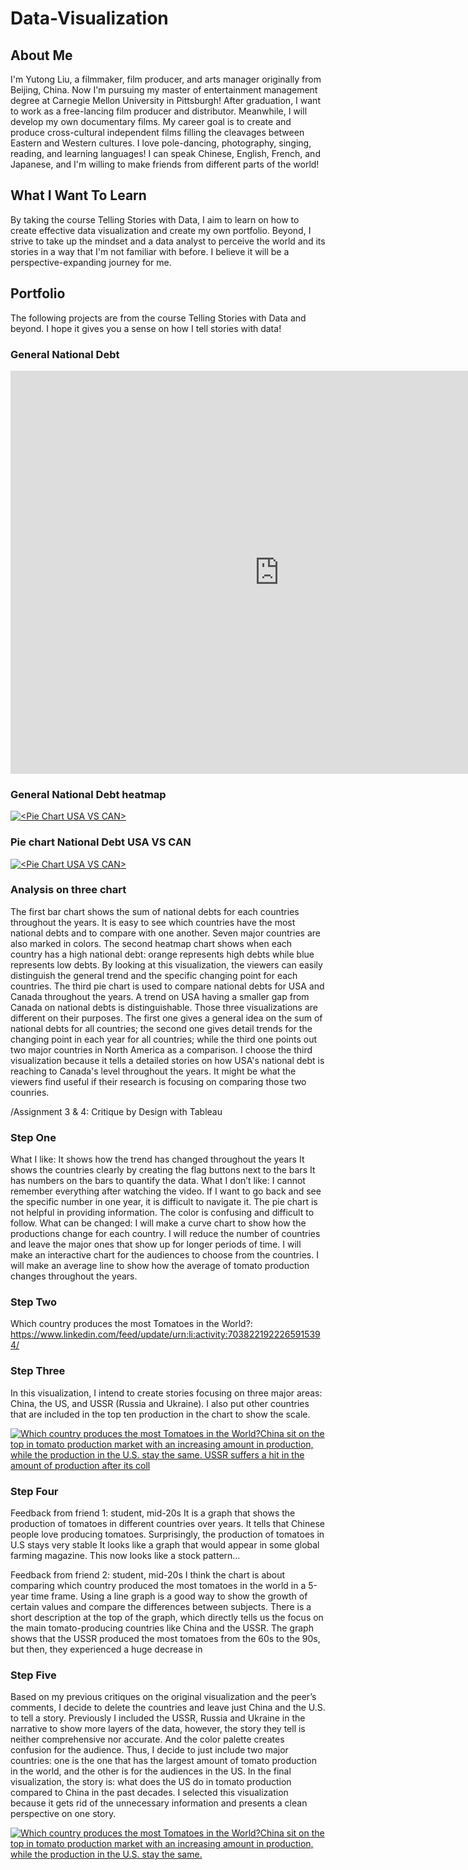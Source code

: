 # Data-Visualization

## About Me 

I'm Yutong Liu, a filmmaker, film producer, and arts manager originally from Beijing, China. Now I'm pursuing my master of entertainment management degree at Carnegie Mellon University in Pittsburgh! After graduation, I want to work as a free-lancing film producer and distributor. Meanwhile, I will develop my own documentary films. My career goal is to create and produce cross-cultural independent films filling the cleavages between Eastern and Western cultures. I love pole-dancing, photography, singing, reading, and learning languages! I can speak Chinese, English, French, and Japanese, and I'm willing to make friends from different parts of the world! 

## What I Want To Learn

By taking the course Telling Stories with Data, I aim to learn on how to create effective data visualization and create my own portfolio. Beyond, I strive to take up the mindset and a data analyst to perceive the world and its stories in a way that I'm not familiar with before. I believe it will be a perspective-expanding journey for me.

## Portfolio

The following projects are from the course Telling Stories with Data and beyond. I hope it gives you a sense on how I tell stories with data!

### General National Debt
<iframe src="https://data.oecd.org/chart/7fa3" width="860" height="645" style="border: 0" mozallowfullscreen="true" webkitallowfullscreen="true" allowfullscreen="true"><a href="https://data.oecd.org/chart/7fa3" target="_blank">OECD Chart: General government debt, Total, % of GDP, Annual, 2022</a></iframe>

### General National Debt heatmap
<div class='tableauPlaceholder' id='viz1699400327701' style='position: relative'><noscript><a href='#'><img alt='&lt;Pie Chart USA VS CAN&gt; ' src='https:&#47;&#47;public.tableau.com&#47;static&#47;images&#47;na&#47;nationaldebtheatmap&#47;1&#47;1_rss.png' style='border: none' /></a></noscript><object class='tableauViz'  style='display:none;'><param name='host_url' value='https%3A%2F%2Fpublic.tableau.com%2F' /> <param name='embed_code_version' value='3' /> <param name='site_root' value='' /><param name='name' value='nationaldebtheatmap&#47;1' /><param name='tabs' value='no' /><param name='toolbar' value='yes' /><param name='static_image' value='https:&#47;&#47;public.tableau.com&#47;static&#47;images&#47;na&#47;nationaldebtheatmap&#47;1&#47;1.png' /> <param name='animate_transition' value='yes' /><param name='display_static_image' value='yes' /><param name='display_spinner' value='yes' /><param name='display_overlay' value='yes' /><param name='display_count' value='yes' /><param name='language' value='zh-CN' /><param name='filter' value='publish=yes' /></object></div>        
<script type='text/javascript'>                 
  var divElement = document.getElementById('viz1699400327701');              
  var vizElement = divElement.getElementsByTagName('object')[0];         
  vizElement.style.width='100%';vizElement.style.height=(divElement.offsetWidth*0.75)+'px';      
  var scriptElement = document.createElement('script');               
  scriptElement.src = 'https://public.tableau.com/javascripts/api/viz_v1.js';    
  vizElement.parentNode.insertBefore(scriptElement, vizElement);           
</script>

### Pie chart National Debt USA VS CAN
<div class='tableauPlaceholder' id='viz1699400018957' style='position: relative'><noscript><a href='#'><img alt='&lt;Pie Chart USA VS CAN&gt; ' src='https:&#47;&#47;public.tableau.com&#47;static&#47;images&#47;1_&#47;1_16989581714110&#47;1&#47;1_rss.png' style='border: none' /></a></noscript><object class='tableauViz'  style='display:none;'><param name='host_url' value='https%3A%2F%2Fpublic.tableau.com%2F' /> <param name='embed_code_version' value='3' /> <param name='site_root' value='' /><param name='name' value='1_16989581714110&#47;1' /><param name='tabs' value='no' /><param name='toolbar' value='yes' /><param name='static_image' value='https:&#47;&#47;public.tableau.com&#47;static&#47;images&#47;1_&#47;1_16989581714110&#47;1&#47;1.png' /> <param name='animate_transition' value='yes' /><param name='display_static_image' value='yes' /><param name='display_spinner' value='yes' /><param name='display_overlay' value='yes' /><param name='display_count' value='yes' /><param name='language' value='zh-CN' /><param name='filter' value='publish=yes' /></object></div>            
<script type='text/javascript'>                
  var divElement = document.getElementById('viz1699400018957');          
  var vizElement = divElement.getElementsByTagName('object')[0];          
  vizElement.style.width='100%';vizElement.style.height=(divElement.offsetWidth*0.75)+'px';          
  var scriptElement = document.createElement('script');        
  scriptElement.src = 'https://public.tableau.com/javascripts/api/viz_v1.js';   
  vizElement.parentNode.insertBefore(scriptElement, vizElement);          
</script>

### Analysis on three chart
The first bar chart shows the sum of national debts for each countries throughout the years. It is easy to see which countries have the most national debts and to compare with one another. Seven major countries are also marked in colors. The second heatmap chart shows when each country has a high national debt: orange represents high debts while blue represents low debts. By looking at this visualization, the viewers can easily distinguish the general trend and the specific changing point for each countries. The third pie chart is used to compare national debts for USA and Canada throughout the years. A trend on USA having a smaller gap from Canada on national debts is distinguishable. 
Those three visualizations are different on their purposes. The first one gives a general idea on the sum of national debts for all countries; the second one gives detail trends for the changing point in each year for all countries; while the third one points out two major countries in North America as a comparison. I choose the third visualization because it tells a detailed stories on how USA's national debt is reaching to Canada's level throughout the years. It might be what the viewers find useful if their research is focusing on comparing those two counries.

/Assignment 3 & 4: Critique by Design with Tableau

### Step One
What I like:
It shows how the trend has changed throughout the years
It shows the countries clearly by creating the flag buttons next to the bars
It has numbers on the bars to quantify the data.
What I don’t like: 
I cannot remember everything after watching the video. If I want to go back and see the specific number in one year, it is difficult to navigate it. 
The pie chart is not helpful in providing information.
The color is confusing and difficult to follow.
What can be changed:
I will make a curve chart to show how the productions change for each country.
I will reduce the number of countries and leave the major ones that show up for longer periods of time.
I will make an interactive chart for the audiences to choose from the countries. 
I will make an average line to show how the average of tomato production changes throughout the years.

### Step Two
Which country produces the most Tomatoes in the World?: https://www.linkedin.com/feed/update/urn:li:activity:7038221922265915394/

### Step Three
In this visualization,  I intend to create stories focusing on three major areas: China, the US, and USSR (Russia and Ukraine). I also put other countries that are included in the top ten production in the chart to show the scale. 

<div class='tableauPlaceholder' id='viz1700099370852' style='position: relative'><noscript><a href='#'><img alt='Which country produces the most Tomatoes in the World?China sit on the top in tomato production market with an increasing amount in production, while the production in the  U.S. stay the same. USSR suffers a hit in the amount of production after its coll ' src='https:&#47;&#47;public.tableau.com&#47;static&#47;images&#47;to&#47;tomatoproduction&#47;1&#47;1_rss.png' style='border: none' /></a></noscript><object class='tableauViz'  style='display:none;'><param name='host_url' value='https%3A%2F%2Fpublic.tableau.com%2F' /> <param name='embed_code_version' value='3' /> <param name='site_root' value='' /><param name='name' value='tomatoproduction&#47;1' /><param name='tabs' value='no' /><param name='toolbar' value='yes' /><param name='static_image' value='https:&#47;&#47;public.tableau.com&#47;static&#47;images&#47;to&#47;tomatoproduction&#47;1&#47;1.png' /> <param name='animate_transition' value='yes' /><param name='display_static_image' value='yes' /><param name='display_spinner' value='yes' /><param name='display_overlay' value='yes' /><param name='display_count' value='yes' /><param name='language' value='zh-CN' /><param name='filter' value='publish=yes' /></object></div>       
<script type='text/javascript'>           
  var divElement = document.getElementById('viz1700099370852');       
  var vizElement = divElement.getElementsByTagName('object')[0];            
  vizElement.style.width='100%';vizElement.style.height=(divElement.offsetWidth*0.75)+'px';      
  var scriptElement = document.createElement('script');          
  scriptElement.src = 'https://public.tableau.com/javascripts/api/viz_v1.js';   
  vizElement.parentNode.insertBefore(scriptElement, vizElement);       
</script>

### Step Four
Feedback from friend 1: student, mid-20s
It is a graph that shows the production of tomatoes in different countries over years. It tells that Chinese people love producing tomatoes. Surprisingly, the production of tomatoes in U.S stays very stable
It looks like a graph that would appear in some global farming magazine.
This now looks like a stock pattern...

Feedback from friend 2: student, mid-20s
I think the chart is about comparing which country produced the most tomatoes in the world in a 5-year time frame. Using a line graph is a good way to show the growth of certain values and compare the differences between subjects.
There is a short description at the top of the graph, which directly tells us the focus on the main tomato-producing countries like China and the USSR. The graph shows that the USSR produced the most tomatoes from the 60s to the 90s, but then, they experienced a huge decrease in 

### Step Five
Based on my previous critiques on the original visualization and the peer’s comments, I decide to delete the countries and leave just China and the U.S. to tell a story. 
Previously I included the USSR, Russia and Ukraine in the narrative to show more layers of the data, however, the story they tell is neither comprehensive nor accurate. And the color palette creates confusion for the audience. Thus, I decide to just include two major countries: one is the one that has the largest amount of tomato production in the world, and the other is for the audiences in the US. 
In the final visualization, the story is: what does the US do in tomato production compared to China in the past decades. I selected this visualization because it gets rid of the unnecessary information and presents a clean perspective on one story. 

<div class='tableauPlaceholder' id='viz1700107786477' style='position: relative'><noscript><a href='#'><img alt='Which country produces the most Tomatoes in the World?China sit on the top in tomato production market with an increasing amount in production, while the production in the  U.S. stay the same.  ' src='https:&#47;&#47;public.tableau.com&#47;static&#47;images&#47;to&#47;tomatoproduction&#47;2&#47;1_rss.png' style='border: none' /></a></noscript><object class='tableauViz'  style='display:none;'><param name='host_url' value='https%3A%2F%2Fpublic.tableau.com%2F' /> <param name='embed_code_version' value='3' /> <param name='site_root' value='' /><param name='name' value='tomatoproduction&#47;2' /><param name='tabs' value='no' /><param name='toolbar' value='yes' /><param name='static_image' value='https:&#47;&#47;public.tableau.com&#47;static&#47;images&#47;to&#47;tomatoproduction&#47;2&#47;1.png' /> <param name='animate_transition' value='yes' /><param name='display_static_image' value='yes' /><param name='display_spinner' value='yes' /><param name='display_overlay' value='yes' /><param name='display_count' value='yes' /><param name='language' value='zh-CN' /><param name='filter' value='publish=yes' /></object></div>             
<script type='text/javascript'>         
  var divElement = document.getElementById('viz1700107786477');     
  var vizElement = divElement.getElementsByTagName('object')[0];          
  vizElement.style.width='100%';vizElement.style.height=(divElement.offsetWidth*0.75)+'px';    
  var scriptElement = document.createElement('script');        
  scriptElement.src = 'https://public.tableau.com/javascripts/api/viz_v1.js';        
  vizElement.parentNode.insertBefore(scriptElement, vizElement);         
</script>

